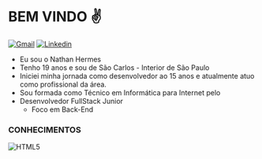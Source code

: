 # BEM VINDO :v:
<a href="mailto:hermesnathan8@gmail.com?" subject="subject text">![Gmail](https://img.shields.io/badge/hermesnathan8@gmail.com-D14836?style=for-the-badge&logo=gmail&logoColor=white)</a> <a href="https://www.linkedin.com/in/nathan-hermes-230b99209/">![Linkedin](https://img.shields.io/badge/NathanHermes-0077B5?style=for-the-badge&logo=linkedin&logoColor=white)</a>


- Eu sou o Nathan Hermes
- Tenho 19 anos e sou de São Carlos - Interior de São Paulo
- Iniciei minha jornada como desenvolvedor ao 15 anos e atualmente atuo como profissional da área.
- Sou formada como Técnico em Informática para Internet pelo 
- Desenvolvedor FullStack Junior
  - Foco em Back-End
### CONHECIMENTOS
  ![HTML5](https://img.shields.io/badge/html5-%23E34F26.svg?style=for-the-badge&logo=html5&logoColor=white)

<!---
NathanHermes/NathanHermes is a ✨ special ✨ repository because its `README.md` (this file) appears on your GitHub profile.
You can click the Preview link to take a look at your changes.
--->
